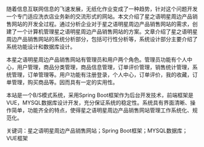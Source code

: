 随着信息互联网信息的飞速发展，无纸化作业变成了一种趋势，针对这个问题开发一个专门适应洗衣店业务新的交流形式的网站。本文介绍了星之语明星周边产品销售网站的开发全过程。通过分析企业对于星之语明星周边产品销售网站的需求，创建了一个计算机管理星之语明星周边产品销售网站的方案。文章介绍了星之语明星周边产品销售网站的系统分析部分，包括可行性分析等，系统设计部分主要介绍了系统功能设计和数据库设计。

本星之语明星周边产品销售网站有管理员和用户两个角色。管理员功能有个人中心，用户管理，商品分类管理，商品信息管理，订单评价管理，销售统计管理，系统管理，订单管理等。用户功能有注册登录，个人中心，订单评价，我的收藏，订单管理，购买商品等。因而具有一定的实用性。

本站是一个B/S模式系统，采用Spring Boot框架作为后台开发技术，前端框架是VUE，MYSQL数据库设计开发，充分保证系统的稳定性。系统具有界面清晰、操作简单，功能齐全的特点，使得星之语明星周边产品销售网站管理工作系统化、规范化。

关键词：星之语明星周边产品销售网站；Spring Boot框架；MYSQL数据库；VUE框架

